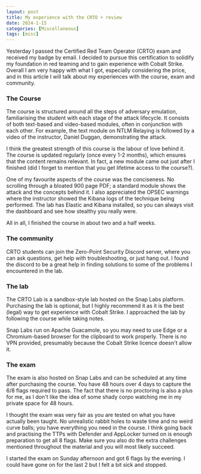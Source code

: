 ```yaml
---
layout: post
title: My experience with the CRTO + review
date: 2024-1-15
categories: [Miscellaneous]
tags: [misc]     
---
```


Yesterday I passed the Certified Red Team Operator (CRTO) exam and received my badge by email. I decided to pursue this certification to solidify my foundation in red teaming and to gain experience with Cobalt Strike. Overall I am very happy with what I got, especially considering the price, and in this article I will talk about my experiences with the course, exam and community.

### The Course

The course is structured around all the steps of adversary emulation, familiarising the student with each stage of the attack lifecycle. It consists of both text-based and video-based modules, often in conjunction with each other. For example, the text module on NTLM Relaying is followed by a video of the instructor, Daniel Duggan, demonstrating the attack.

I think the greatest strength of this course is the labour of love behind it. The course is updated regularly (once every 1-2 months), which ensures that the content remains relevant. In fact, a new module came out just after I finished (did I forget to mention that you get lifetime access to the course?).

One of my favourite aspects of the course was the conciseness. No scrolling through a bloated 900 page PDF; a standard module shows the attack and the concepts behind it. I also appreciated the OPSEC warnings where the instructor showed the Kibana logs of the technique being performed. The lab has Elastic and Kibana installed, so you can always visit the dashboard and see how stealthy you really were.

All in all, I finished the course in about two and a half weeks.

### The community

CRTO students can join the Zero-Point Security Discord server, where you can ask questions, get help with troubleshooting, or just hang out. I found the discord to be a great help in finding solutions to some of the problems I encountered in the lab.

### The lab

The CRTO Lab is a sandbox-style lab hosted on the Snap Labs platform. Purchasing the lab is optional, but I highly recommend it as it is the best (legal) way to get experience with Cobalt Strike. I approached the lab by following the course while taking notes.

Snap Labs run on Apache Guacamole, so you may need to use Edge or a Chromium-based browser for the clipboard to work properly. There is no VPN provided, presumably because the Cobalt Strike licence doesn't allow it.

### The exam

The exam is also hosted on Snap Labs and can be scheduled at any time after purchasing the course. You have 48 hours over 4 days to capture the 6/8 flags required to pass. The fact that there is no proctoring is also a plus for me, as I don't like the idea of some shady corpo watching me in my private space for 48 hours.

I thought the exam was very fair as you are tested on what you have actually been taught. No unrealistic rabbit holes to waste time and no weird curve balls; you have everything you need in the course. I think going back and practising the TTPs with Defender and AppLocker turned on is enough preparation to get all 8 flags. Make sure you also do the extra challenges mentioned throughout the material and you will most likely succeed.

I started the exam on Sunday afternoon and got 6 flags by the evening. I could have gone on for the last 2 but I felt a bit sick and stopped.
